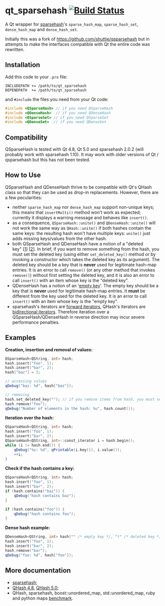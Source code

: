 # qt_sparsehash [![Build Status](https://travis-ci.org/sjinks/qt_sparsehash.png?branch=master)](https://travis-ci.org/sjinks/qt_sparsehash)

A Qt wrapper for [sparsehash](https://code.google.com/p/sparsehash/)'s `sparse_hash_map`, `sparse_hash_set`,
`dense_hash_map` and `dense_hash_set`.

Initially this was a fork of https://github.com/shuttie/qsparsehash but in attempts to make the interfaces compatible with Qt the entire code was rewritten.

## Installation

Add this code to your `.pro` file:

```
INCLUDEPATH += /path/to/qt_sparsehash
DEPENDPATH  += /path/to/qt_sparsehash
```

and `#include` the files you need from your Qt code:

```c++
#include <QSparseHash> // if you need QSparseHash
#include <QDenseHash>  // if you need QDenseHash
#include <QSparseSet> // if you need QSparseSet
#include <QDenseSet>  // if you need QDenseSet
```

## Compatibility

QSparseHash is tested with Qt 4.8, Qt 5.0 and sparsehash 2.0.2 (will probably work with sparsehash 1.10).
It may work with older versions of Qt / qsparsehash but this has not been tested.

## How to Use

QSparseHash and QDenseHash thrive to be compatible with Qt's QHash class so that they can be used as drop-in replacements.
However, there are a few pecularities:
* neither `sparse_hash_map` nor `dense_hash_map` support non-unique keys;
this means that `insertMulti()` method won't work as expected;
currently it displays a warning message and behaves like `insert()`.
* as a consequence, `QSparseHash::unite()` and `QDenseHash::unite()` will not work the same way as `QHash::unite()`
if both hashes contain the same keys: the resulting hash won't have multiple keys: `unite()` just adds missing keys/values
from the other hash.
* both QSparseHash and QDenseHash have a notion of a "deleted key" [[1](http://sparsehash.googlecode.com/svn/trunk/doc/sparse_hash_map.html#6)] [[2](http://sparsehash.googlecode.com/svn/trunk/doc/dense_hash_map.html#6)].
In brief, if you want to remove something from the hash, you must set the deleted key (using either `set_deleted_key()` method
or by invoking a constructor which takes the deleted key as its argument).
The deleted key should be a key that is **never** used for legitimate hash-map entries.
It is an error to call `remove()` (or any other method that invokes `remove()`) without first setting the deleted key,
and it is also an error to call `insert()` with an item whose key is the "deleted key".
* QDenseHash has a notion of an '[empty key](http://sparsehash.googlecode.com/svn/trunk/doc/dense_hash_map.html#6)'.
The empty key should be a key that is **never** used for legitimate hash-map entries. It **must** be different from the key used for the deleted key.
It is an error to call `insert()` with an item whose key is the "empty key".
* sparsehash's iterators are [forward iterators](http://en.cppreference.com/w/cpp/concept/ForwardIterator),
QHash's iterators are [bidirectional iterators](http://en.cppreference.com/w/cpp/concept/BidirectionalIterator).
Therefore iteration over a QSparseHash/QDenseHash in reverse direction may incur severe performance penalties.

## Examples

**Creation, insertion and removal of values:**

```c++
QSparseHash<QString, int> hash;
hash.insert("foo", 1);
hash.insert("bar", 2);
hash["baz"] = 3;

// accessing values
qDebug("baz: %d", hash["baz"]);

// removing
hash.set_deleted_key(""); // if you remove items from hash, you must set the deleted key
hash.remove("foo");
qDebug("Number of elements in the hash: %u", hash.count());
```

**Iteration over the hash:**

```c++
QSparseHash<QString, int> hash;
hash.insert("foo", 1);
hash.insert("bar", 2);
QSparseHash<QString, int>::const_iterator i = hash.begin();
while (i != hash.end()) {
    qDebug("%s: %d", qPrintable(i.key()), i.value());
    ++i;
}
```
    
**Check if the hash contains a key:**

```c++
QSparseHash<QString, int> hash;
hash.insert("foo", 1);
hash.insert("bar", 2);
if (hash.contains("baz")) {
    qDebug("hash contains baz");
}

if (hash.contains("foo")) {
    qDebug("hash contains foo");
}
```

**Dense hash example:**

```c++
QDenseHash<QString, int> hash("" /* empty key */, "!" /* deleted key */); 
hash.insert("foo", 1);
hash.insert("bar", 2);
hash.remove("bar");
qDebug("foo: %d", hash["foo"]);
```

## More documentation

* [sparsehash](http://sparsehash.googlecode.com/svn/trunk/doc/index.html);
* [QHash 4.8](http://qt-project.org/doc/qt-4.8/qhash.html), [QHash 5.0](http://qt-project.org/doc/qt-5.0/qtcore/qhash.html);
* QHash, sparsehash, boost::unordered_map, std::unordered_map, ruby and python maps [benchmark](http://blog.aggregateknowledge.com/2011/11/27/big-memory-part-3-5-google-sparsehash/).
